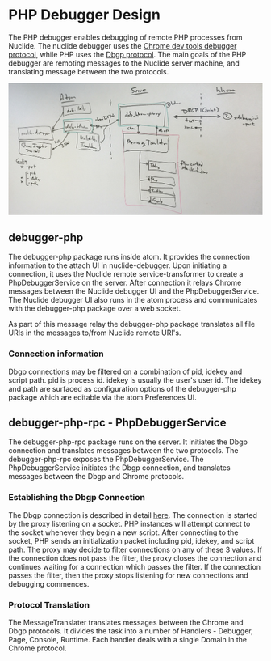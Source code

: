 # PHP Debugger Design

The PHP debugger enables debugging of remote PHP processes from Nuclide. The nuclide debugger uses the [Chrome dev tools debugger protocol](https://developer.chrome.com/devtools/docs/protocol/1.1/index), while PHP uses the [Dbgp protocol](http://xdebug.org/docs-dbgp.php).
 The main goals of the PHP debugger are remoting messages to the Nuclide server machine, and translating message between the two protocols.

![PHP Debugger Design](./PhpDebuggerDesign.jpg)

## debugger-php

The debugger-php package runs inside atom. It provides the connection information to the attach UI in nuclide-debugger. Upon initiating a connection, it uses the Nuclide remote service-transformer to create a PhpDebuggerService on the server. After connection it relays Chrome messages between the Nuclide debugger UI and the PhpDebuggerService. The Nuclide debugger UI also runs in the atom process and communicates with the debugger-php package over a web socket.

As part of this message relay the debugger-php package translates all file URIs in the messages to/from Nuclide remote URI's.

### Connection information

Dbgp connections may be filtered on a combination of pid, idekey and script path. pid is process id. idekey is usually the user's user id. The idekey and path are surfaced as configuration options of the debugger-php package which are editable via the atom Preferences UI.

## debugger-php-rpc - PhpDebuggerService

The debugger-php-rpc package runs on the server. It initiates the Dbgp connection and translates messages between the two protocols. The debugger-php-rpc exposes the PhpDebuggerService. The PhpDebuggerService initiates the Dbgp connection, and translates messages between the Dbgp and Chrome protocols.

### Establishing the Dbgp Connection

The Dbgp connection is described in detail [here](http://xdebug.org/docs-dbgp.php#initiating-a-debugging-session). The connection is started by the proxy listening on a socket. PHP instances will attempt connect to the socket whenever they begin a new script. After connecting to the socket, PHP sends an initialization packet including pid, idekey, and script path. The proxy may decide to filter connections on any of these 3 values. If the connection does not pass the filter, the proxy closes the connection and continues waiting for a connection which passes the filter. If the connection passes the filter, then the proxy stops listening for new connections and debugging commences.

### Protocol Translation

The MessageTranslater translates messages between the Chrome and Dbgp protocols. It divides the task into a number of Handlers - Debugger, Page, Console, Runtime. Each handler deals with a single Domain in the Chrome protocol.
